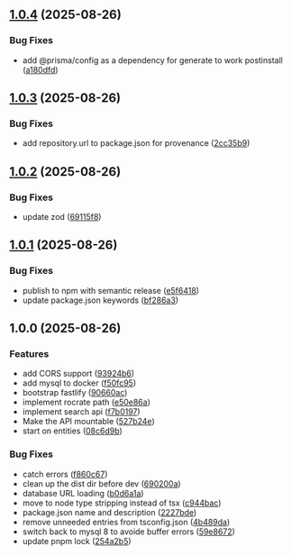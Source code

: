 ## [1.0.4](https://github.com/Language-Research-Technology/arocapi/compare/v1.0.3...v1.0.4) (2025-08-26)

### Bug Fixes

* add @prisma/config as a dependency for generate to work postinstall ([a180dfd](https://github.com/Language-Research-Technology/arocapi/commit/a180dfd151ab801ce67ecc37de14e6c105f4e824))

## [1.0.3](https://github.com/Language-Research-Technology/arocapi/compare/v1.0.2...v1.0.3) (2025-08-26)

### Bug Fixes

* add repository.url to package.json for provenance ([2cc35b9](https://github.com/Language-Research-Technology/arocapi/commit/2cc35b9d8c79ecc6037f77cf2ca00f29529ede0d))

## [1.0.2](https://github.com/Language-Research-Technology/arocapi/compare/v1.0.1...v1.0.2) (2025-08-26)

### Bug Fixes

* update zod ([69115f8](https://github.com/Language-Research-Technology/arocapi/commit/69115f83275805d2707ce241752edb54807443fb))

## [1.0.1](https://github.com/Language-Research-Technology/arocapi/compare/v1.0.0...v1.0.1) (2025-08-26)

### Bug Fixes

* publish to npm with semantic release ([e5f6418](https://github.com/Language-Research-Technology/arocapi/commit/e5f6418254b223286e17a9901e7624f08e545bfb))
* update package.json keywords ([bf286a3](https://github.com/Language-Research-Technology/arocapi/commit/bf286a3a79c6e6afe1d5632150496ba7536f7a30))

## 1.0.0 (2025-08-26)

### Features

* add CORS support ([93924b6](https://github.com/Language-Research-Technology/arocapi/commit/93924b6bec506358996b261ec72e811e433e7827))
* add mysql to docker ([f50fc95](https://github.com/Language-Research-Technology/arocapi/commit/f50fc957f898452013c1107155efc8971b8a20ec))
* bootstrap fastlify ([90660ac](https://github.com/Language-Research-Technology/arocapi/commit/90660ac9c88af8e79d2ffdf20cac324c3944c02f))
* implement rocrate path ([e50e86a](https://github.com/Language-Research-Technology/arocapi/commit/e50e86a22c4e2d06b122c5703c776d9d476a2b17))
* implement search api ([f7b0197](https://github.com/Language-Research-Technology/arocapi/commit/f7b0197d23988f21c6f2c52e1e494762bcd6b6de))
* Make the API mountable ([527b24e](https://github.com/Language-Research-Technology/arocapi/commit/527b24e70dd814fd92e3ceeeda52782afd8d293f))
* start on entities ([08c6d9b](https://github.com/Language-Research-Technology/arocapi/commit/08c6d9b1742f29650597491a11c9dd6955a050a6))

### Bug Fixes

* catch errors ([f860c67](https://github.com/Language-Research-Technology/arocapi/commit/f860c67c9f12e30edbd127c99ee1be333a2561d3))
* clean up the dist dir before dev ([690200a](https://github.com/Language-Research-Technology/arocapi/commit/690200a90cfbbab0e4ea7da0cdcd7d3ca6cee31c))
* database URL loading ([b0d6a1a](https://github.com/Language-Research-Technology/arocapi/commit/b0d6a1aa48b71fffcbbd64d957be860ec8705fa7))
* move to node type stripping instead of tsx ([c944bac](https://github.com/Language-Research-Technology/arocapi/commit/c944bac29ff222021629864cc9a41a03e3d57bd6))
* package.json name and description ([2227bde](https://github.com/Language-Research-Technology/arocapi/commit/2227bdead279bb818492830c2d9a056206da8adc))
* remove unneeded entries from tsconfig.json ([4b489da](https://github.com/Language-Research-Technology/arocapi/commit/4b489daded817ff8e75e8b54381069bd49958b6d))
* switch back to mysql 8 to avoide buffer errors ([59e8672](https://github.com/Language-Research-Technology/arocapi/commit/59e86721edd2dd57045937d46c66bb0bd3be6cd7))
* update pnpm lock ([254a2b5](https://github.com/Language-Research-Technology/arocapi/commit/254a2b55036500d33f2f75a5b97d0d10fd3c32d4))
